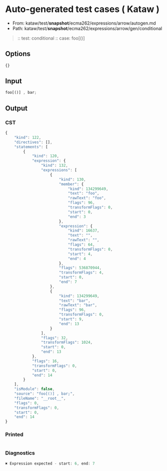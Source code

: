 # Auto-generated test cases ( Kataw )
- From: kataw/test/__snapshot__/ecma262/expressions/arrow/autogen.md
- Path: kataw/test/__snapshot__/ecma262/expressions/arrow/gen/conditional
> :: test: conditional
> :: case: foo[()]
## Options

`````js
{}
`````
## Input

`````js
foo[()] , bar;
`````
## Output

### CST

```javascript
{
    "kind": 122,
    "directives": [],
    "statements": [
        {
            "kind": 120,
            "expression": {
                "kind": 132,
                "expressions": [
                    {
                        "kind": 130,
                        "member": {
                            "kind": 134299649,
                            "text": "foo",
                            "rawText": "foo",
                            "flags": 96,
                            "transformFlags": 0,
                            "start": 0,
                            "end": 3
                        },
                        "expression": {
                            "kind": 16637,
                            "text": "",
                            "rawText": "",
                            "flags": 64,
                            "transformFlags": 0,
                            "start": 4,
                            "end": 4
                        },
                        "flags": 536870944,
                        "transformFlags": 4,
                        "start": 0,
                        "end": 7
                    },
                    {
                        "kind": 134299649,
                        "text": "bar",
                        "rawText": "bar",
                        "flags": 96,
                        "transformFlags": 0,
                        "start": 9,
                        "end": 13
                    }
                ],
                "flags": 32,
                "transformFlags": 1024,
                "start": 0,
                "end": 13
            },
            "flags": 16,
            "transformFlags": 0,
            "start": 0,
            "end": 14
        }
    ],
    "isModule": false,
    "source": "foo[()] , bar;",
    "fileName": "__root__",
    "flags": 0,
    "transformFlags": 0,
    "start": 0,
    "end": 14
}
```

### Printed

```javascript

```

### Diagnostics

```javascript
✖ Expression expected - start: 6, end: 7

```

